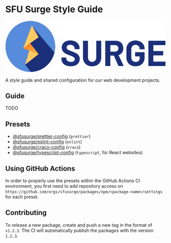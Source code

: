 # SFU Surge Style Guide

<img src=".github/assets/surge.svg" alt="SFU Surge Logo" />

A style guide and shared configuration for our web development projects.

## Guide

TODO

## Presets

- [@sfusurge/prettier-config](config/prettier) (`prettier`)
- [@sfusurge/eslint-config](config/eslint) (`eslint`)
- [@sfusurge/craco-config](config/craco) (`craco`)
- [@sfusurge/typescript-config](config/typescript) (`typescript`, for React websites)

## Using GitHub Actions

In order to properly use the presets within the GitHub Actions CI environment, you first need to add repository access on `https://github.com/orgs/sfusurge/packages/npm/<package-name>/settings` for each preset.

## Contributing

To release a new package, create and push a new tag in the format of `v1.2.3`. The CI will automatically publish the packages with the version `1.2.3`.
